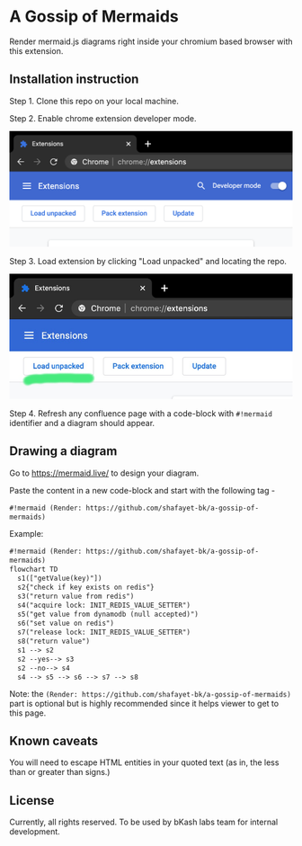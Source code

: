 # A Gossip of Mermaids

Render mermaid.js diagrams right inside your chromium based browser with this extension.

## Installation instruction

Step 1. Clone this repo on your local machine.

Step 2. Enable chrome extension developer mode.

![Enable dev mode](docs/demo-dev-mode.png "Enable dev mode")

Step 3. Load extension by clicking "Load unpacked" and locating the repo.

![Load extension](docs/demo-load-extension.jpg "Load extension")

Step 4. Refresh any confluence page with a code-block with `#!mermaid` identifier and a diagram should appear.

## Drawing a diagram

Go to https://mermaid.live/ to design your diagram.

Paste the content in a new code-block and start with the following tag - 

```
#!mermaid (Render: https://github.com/shafayet-bk/a-gossip-of-mermaids)
```

Example:

```
#!mermaid (Render: https://github.com/shafayet-bk/a-gossip-of-mermaids)
flowchart TD
  s1(["getValue(key)"])
  s2{"check if key exists on redis"}
  s3("return value from redis")
  s4("acquire lock: INIT_REDIS_VALUE_SETTER")
  s5("get value from dynamodb (null accepted)")
  s6("set value on redis")
  s7("release lock: INIT_REDIS_VALUE_SETTER")
  s8("return value")
  s1 --> s2
  s2 --yes--> s3
  s2 --no--> s4
  s4 --> s5 --> s6 --> s7 --> s8
```

Note: the `(Render: https://github.com/shafayet-bk/a-gossip-of-mermaids)` part is optional but is highly recommended since it helps viewer to get to this page.

## Known caveats

You will need to escape HTML entities in your quoted text (as in, the less than or greater than signs.)

## License

Currently, all rights reserved. To be used by bKash labs team for internal development.

